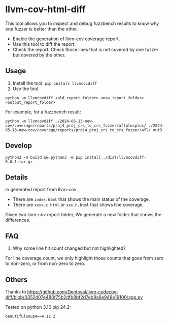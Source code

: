 # llvm-cov-html-diff

This tool allows you to inspect and debug fuzzbench results to know why one fuzzer is better than the other.
- Enable the generation of llvm-cov coverage report.
- Use this tool to diff the report.
- Check the report: Check those lines that is not covered by one fuzzer but covered by the other.

## Usage

1. Install the tool: `pip install llvmcovdiff`
2. Use the tool.

```
python -m llvmcovdiff <old_report_folder> <new_report_folder> <output_report_folder>
```

For example, for a fuzzbench result:

```
python -m llvmcovdiff ./2024-05-13-new-cov/coverage/reports/proj4_proj_crs_to_crs_fuzzer/aflplusplus/ ./2024-05-13-new-cov/coverage/reports/proj4_proj_crs_to_crs_fuzzer/afl/ out3
```

## Develop

```
python3 -m build && python3 -m pip install ./dist/llvmcovdiff-0.0.1.tar.gz
```

## Details

In generated report from llvm-cov
- There are `index.html` that shows the main status of the coverage.
- There are `xxxx.c.html` or `xxx.h.html` that shows line coverage.

Given two llvm-cov report folder, We generate a new folder that shows the differences.

## FAQ

1. Why some line hit count changed but not highlighted?

For line coverage count, we only highlight those counts that goes from zero to non-zero, or from non-zero to zero.

## Others

Thanks to https://github.com/Dentosal/llvm-codecov-diff/blob/0352d07e486f75b2dfb8bf2d7eb8a6e948e19106/app.py

Tested on python 3.10 pip 24.2:

```
beautifulsoup4==4.12.2
```
